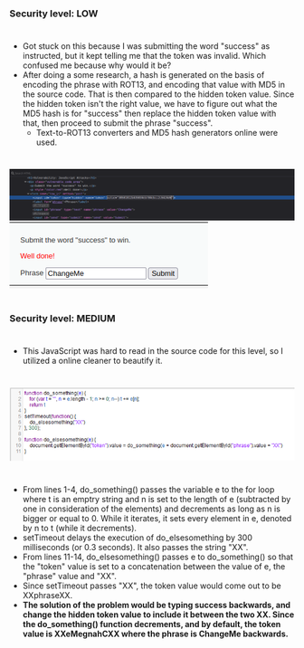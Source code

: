 ### Security level: LOW
#
* Got stuck on this because I was submitting the word "success" as instructed,
  but it kept telling me that the token was invalid. Which confused me because why would it be?
* After doing a some research, a hash is generated on the basis of encoding the phrase with ROT13, and
  encoding that value with MD5 in the source code. That is then compared to the hidden token value.
  Since the hidden token isn't the right value, we have to figure out what the MD5 hash is for "success" then replace the hidden
  token value with that, then proceed to submit the phrase "success".
    * Text-to-ROT13 converters and MD5 hash generators online were used.
#
![](./images/JavaScript_Low1.png)
![](./images/JavaScript_Low2.png)
#
### Security level: MEDIUM
#
* This JavaScript was hard to read in the source code for this level, so I utilized a online cleaner
  to beautify it.
#
![](./images/JavaScript_Medium1.png)
#
* From lines 1-4, do_something() passes the variable e to the for loop
  where t is an emptry string and n is set to the length of e (subtracted by one
  in consideration of the elements) and decrements as long as n is bigger or equal to 0.
  While it iterates, it sets every element in e, denoted by n to t (while it decrements).
* setTimeout delays the execution of do_elsesomething by 300 milliseconds (or 0.3 seconds).
  It also passes the string "XX".
* From lines 11-14, do_elsesomething() passes e to do_something() so that the "token" value is set
  to a concatenation between the value of e, the "phrase" value and "XX".
* Since setTimeout passes "XX", the token value would come out  to be XXphraseXX.
* **The solution of the problem would be typing success backwards, and change the hidden token value to include it between the two XX.
  Since the do_something() function decrements, and by default, the token value is XXeMegnahCXX where the phrase is ChangeMe backwards.**
